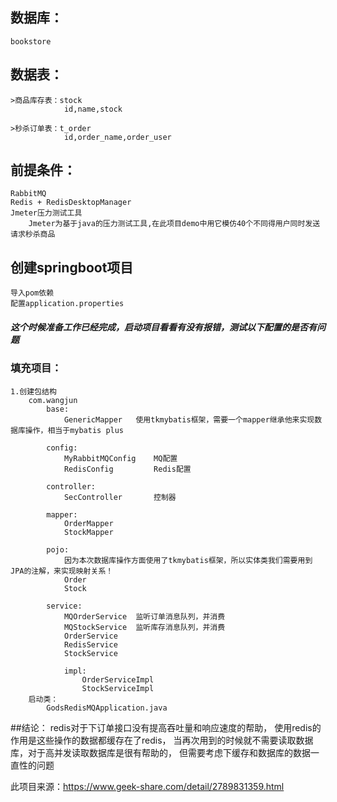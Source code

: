 
## 数据库：
    bookstore
## 数据表：
    >商品库存表：stock
                id,name,stock

    >秒杀订单表：t_order
                id,order_name,order_user

## 前提条件：
    RabbitMQ
    Redis + RedisDesktopManager
    Jmeter压力测试工具
        Jmeter为基于java的压力测试工具,在此项目demo中用它模仿40个不同得用户同时发送请求秒杀商品

## 创建springboot项目
    导入pom依赖
    配置application.properties

##### 这个时候准备工作已经完成，启动项目看看有没有报错，测试以下配置的是否有问题


### 填充项目：
    1.创建包结构
        com.wangjun
            base:
                GenericMapper   使用tkmybatis框架，需要一个mapper继承他来实现数据库操作，相当于mybatis plus
                
            config:
                MyRabbitMQConfig    MQ配置
                RedisConfig         Redis配置
                
            controller:
                SecController       控制器
            
            mapper:
                OrderMapper
                StockMapper
            
            pojo:
                因为本次数据库操作方面使用了tkmybatis框架，所以实体类我们需要用到JPA的注解，来实现映射关系！
                Order
                Stock
            
            service:
                MQOrderService  监听订单消息队列，并消费
                MQStockService  监听库存消息队列，并消费
                OrderService    
                RedisService
                StockService
                
                impl:
                    OrderServiceImpl
                    StockServiceImpl
        启动类：
            GodsRedisMQApplication.java                        
         
    

##结论：
    redis对于下订单接口没有提高吞吐量和响应速度的帮助，
    使用redis的作用是这些操作的数据都缓存在了redis，
    当再次用到的时候就不需要读取数据库，对于高并发读取数据库是很有帮助的，
    但需要考虑下缓存和数据库的数据一直性的问题    

此项目来源：https://www.geek-share.com/detail/2789831359.html
